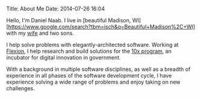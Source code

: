 Title: About Me
Date: 2014-07-26 16:04

Hello, I'm Daniel Naab. I live in [beautiful Madison, WI][https://www.google.com/search?tbm=isch&q=Beautiful+Madison%2C+WI] with my
[wife](http://kismetbydesign.com) and two sons.

I help solve problems with elegantly-architected software. Working at [Flexion](https://flexion.us/), I help research and build solutions for the [10x program](https://10x.gsa.gov/), an incubator for digital innovation in government.

With a background in multiple software disciplines, as well as a breadth of
experience in all phases of the software development cycle, I have experience
solving a wide range of problems and enjoy taking on new challenges.
